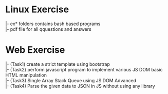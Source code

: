 # Linux Exercise
  |- ex* folders contains bash based programs <br>
  |- pdf file for all qquestions and answers <br>
# Web Exercise <br>
  |- (Task1) create a strict template using bootstrap <br>
  |- (Task2) perform javascript program to implement various JS DOM basic HTML manipulation <br>
  |- (Task3) Single Array Stack Queue using JS DOM Advanced <br>
  |- (Task4) Parse the given data to JSON in JS without using any library <br>
